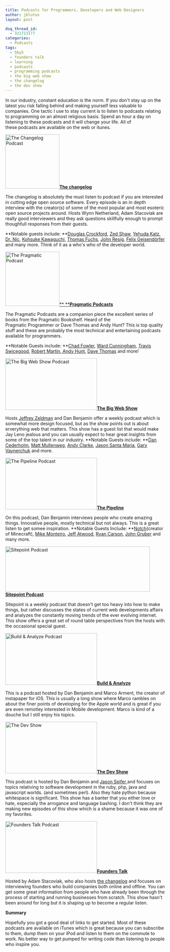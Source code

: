 ```yaml
---
title: Podcasts for Programmers, Developers and Web Designers
author: jblotus
layout: post

dsq_thread_id:
  - 321713177
categories:
  - Podcasts
tags:
  - 5by5
  - founders talk
  - learning
  - podcasts
  - programming podcasts
  - the big web show
  - the changelog
  - the dev show
---
```

In our industry, constant education is the norm. If you don't stay up on the latest you risk falling behind and making yourself less valuable to companies. One tactic I use to stay current is to listen to podcasts relating to programming on an almost religious basis. Spend an hour a day on listening to these podcasts and it will change your life. All of these podcasts are available on the web or itunes.

[<img class="img-thumbnail" title="The Changelog Podcast" src="/images/chnagelog.jpg" alt="The Changelog Podcast" width="170" height="170" />][1]**[The changelog][1]**

The changelog is absolutely the must listen to podcast if you are interested in cutting edge open source software. Every episode is an in depth interview with the creator(s) of some of the most popular and most esoteric open source projects around. Hosts Wynn Netherland, Adam Stacoviak are really good interviewers and they ask questions skillfully enough to prompt thoughfull responses from their guests.

**Notable guests include: **[Douglas Crockford][2], [Zed Shaw][3], [Yehuda Katz][4], [Dr. Nic][5], [Kohsuke Kawaguchi][6], [Thomas Fuchs][7], [John Resig][8], [Felix Geisendörfer][9] and many more. Think of it as a who's who of the developer world.


[<img class="img-thumbnail" title="The Pragmatic Podcast" src="/images/pragmatic-podcasts.jpg" alt="The Pragmatic Podcast" width="170" height="170" />** **][10]**[Pragmatic Podcasts][10]**

The Pragmatic Podcasts are a companion piece the excellent series of books from the Pragmatic Bookshelf. Heard of the Pragmatic Programmer or Dave Thomas and Andy Hunt? This is top quality stuff and these are probably the most technical and entertaining podcasts available for programmers.

**Notable Guests include: **[Chad Fowler][11], [Ward Cunningham][12], [Travis Swicegood][13], [Robert Martin][14],[ Andy Hunt][15], [Dave Thomas][16] and more!


[<img class="img-thumbnail" title="The Big Web Show" src="/images/bigwebshow-thumb.jpg" alt="The Big Web Show Podcast" width="288" height="162" />**The Big Web Show**][17]

Hosts [Jeffrey Zeldman][18] and Dan Benjamin offer a weekly podcast which is somewhat more design focused, but as the show points out is about erverything web that matters. This show has a guest list that would make Jay Leno jealous and you can usually expect to hear great insights from some of the top talent in our industry. **Notable Guests include: **[Dan Cederholm][19], [Matt Mullenweg][20], [Andy Clarke][21], [Jason Santa Maria][22], [Gary Vaynerchuk][23] and more.



[<img class="img-thumbnail" title="The Pipeline" src="/images/pipeline-thumb.jpg" alt="The Pipeline Podcast" width="288" height="162" />**The Pipeline**][24]

On this podcast, Dan Benjamin interviews people who create amazing things. Innovative people, mostly technical but not always. This is a great listen to get somee inspiration. **Notable Guests Include: **[Notch][25](creator of Minecraft), [Mike Monteiro][26], [Jeff Atwood][27], [Ryan Carson][28], [John Gruber][29] and many more.



[ <img class="img-thumbnail" title="Sitepoint Podcast" src="/images/sitepoint.png" alt="Sitepoint Podcast" width="454" height="142" />**Sitepoint Podcast**][30]

Sitepoint is a weekly podcast that doesn't get too heavy into how to make things, but rather discusses the states of current web developments affairs and analyzes the constantly moving trends of the ever evolving internet. This show offers a great set of round table perspectives from the hosts with the occasional special guest.



[<img class="img-thumbnail" title="Build & Analyze Podcast" src="/images/buildanalyze-thumb.jpg" alt="Build & Analyze Podcast" width="288" height="162" />**Build & Analyze**][31]

This is a podcast hosted by Dan Benjamin and Marco Arment, the creator of instapaper for iOS. This is usually a long show where Marco rambles on about the finer points of developing for the Apple world and is great if you are even remotley interested in Mobile development. Marco is kind of a douche but I still enjoy his topics.



[<img class="img-thumbnail" title="The Dev Show" src="/images/devshow-thumb.jpg" alt="The Dev Show" width="288" height="162" />**The Dev Show**][32]

This podcast is hosted by Dan Benjamin and [Jason Seifer ][33]and focuses on topics relativing to software development in the ruby, php, java and javascript worlds. (and sometimes perl). Also they hate python because whitespace is significant. This show has a banter that you either love or hate, especially the arrogance and language bashing. I don't think they are making new episodes of this show which is a shame because it was one of my favorites.



[<img class="img-thumbnail" title="Founders Talk Podcast" src="/images/founderstalk-thumb.jpg" alt="Founders Talk Podcast" width="288" height="162" />**Founders Talk**][34]

Hosted by Adam Stacoviak, who also hosts [the changelog][35] and focuses on interviewing founders who build companies both online and offline. You can get some great information from people who have already been through the process of starting and running businesses from scratch. This show hasn't been around for long but it is shaping up to become a regular listen.


**Summary**

Hopefully you got a good deal of links to get started. Most of these podcasts are available on iTunes which is great because you can subscribe to them, dump them on your iPod and listen to them on the commute to work. No better way to get pumped for writing code than listening to people who inspire you.

 [1]: http://thechangelog.com/?linked_from=jblotus.com "Visit the changelog"
 [2]: http://www.crockford.com/
 [3]: http://zedshaw.com/
 [4]: http://yehudakatz.com/
 [5]: http://drnicwilliams.com/
 [6]: http://kohsuke.org/
 [7]: http://mir.aculo.us/
 [8]: http://ejohn.org/
 [9]: http://debuggable.com/
 [10]: http://pragprog.com/podcasts "The Pragmatic Podcasts"
 [11]: http://www.chadfowler.com/
 [12]: http://en.wikipedia.org/wiki/Ward_Cunningham
 [13]: http://www.travisswicegood.com/
 [14]: http://www.objectmentor.com/omTeam/martin_r.html
 [15]: http://blog.toolshed.com/
 [16]: http://pragdave.pragprog.com/
 [17]: http://5by5.tv/bigwebshow/
 [18]: http://www.zeldman.com/
 [19]: http://simplebits.com/
 [20]: http://ma.tt/
 [21]: http://www.stuffandnonsense.co.uk/
 [22]: http://www.jasonsantamaria.com/
 [23]: http://garyvaynerchuk.com/
 [24]: http://5by5.tv/pipeline/
 [25]: http://notch.tumblr.com/
 [26]: http://mikemonteiro.com/
 [27]: http://www.codinghorror.com/blog/
 [28]: http://carsonified.com/
 [29]: http://daringfireball.net/
 [30]: http://blogs.sitepoint.com/category/podcast/
 [31]: http://5by5.tv/buildanalyze
 [32]: http://5by5.tv/devshow
 [33]: http://jasonseifer.com/
 [34]: http://5by5.tv/founderstalk/
 [35]: http://thechangelog.com/
